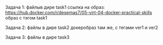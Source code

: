 Задача 1:
файлыв дире task1
ссылка на образ: https://hub.docker.com/r/desemas7/05-virt-04-docker-practical-skills 
образ с тэгом task1

Задача 2:
файлы в дире task2
докеробраз там же, с тегами ver1 и ver2

Задача 3:
файлы в дире task3


